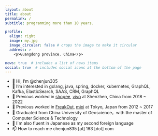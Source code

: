```yaml
---
layout: about
title: about
permalink: /
subtitle: programming more than 10 years.

profile:
  align: right
  image: my.jpg
  image_circular: false # crops the image to make it circular
  address: >
    <p>Guangdong province, China</p>

news: true  # includes a list of news items
social: true  # includes social icons at the bottom of the page
---
```


- 👋 Hi, I’m @chenjun305
- 👀 I’m interested in golang, java, spring, docker, kubernetes, GraphQL, Kafka, ElasticSearch, SAAS, CRM, GraphQL
- 💞️ Previous worked in [shopee](https://shopee.com/), [vivo](https://www.vivo.com/) at Shenzhen, China from 2018 ~ 2022
- 💞️ Previous worked in [FreakOut](https://www.fout.co.jp/), [mixi](https://mixi.co.jp/) at Tokyo, Japan from 2012 ~ 2017 
- 💞️ Graduated from China University of Geoscience，with the master of Computer Science & Technology
- 💞️ I`m also fluent in Japanese as my second foreign language
- 📫 How to reach me chenjun835 [at] 163 [dot] com
